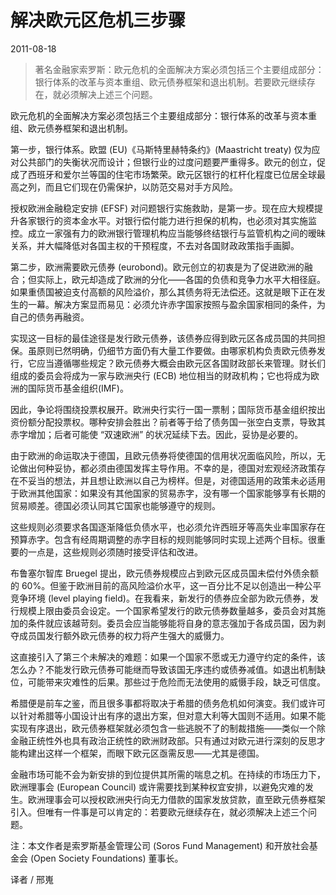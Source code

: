 # 解决欧元区危机三步骤

2011-08-18

> 著名金融家索罗斯：欧元危机的全面解决方案必须包括三个主要组成部分：银行体系的改革与资本重组、欧元债券框架和退出机制。若要欧元继续存在，就必须解决上述三个问题。
>

欧元危机的全面解决方案必须包括三个主要组成部分：银行体系的改革与资本重组、欧元债券框架和退出机制。

第一步，银行体系。欧盟 (EU)《马斯特里赫特条约》(Maastricht treaty) 仅为应对公共部门的失衡状况而设计；但银行业的过度问题要严重得多。欧元的创立，促成了西班牙和爱尔兰等国的住宅市场繁荣。欧元区银行的杠杆化程度已位居全球最高之列，而且它们现在仍需保护，以防范交易对手方风险。

授权欧洲金融稳定安排 (EFSF) 对问题银行实施救助，是第一步。现在应大规模提升各家银行的资本金水平。对银行偿付能力进行担保的机构，也必须对其实施监控。成立一家强有力的欧洲银行管理机构应当能够终结银行与监管机构之间的暧昧关系，并大幅降低对各国主权的干预程度，不去对各国财政政策指手画脚。

第二步，欧洲需要欧元债券 (eurobond)。欧元创立的初衷是为了促进欧洲的融合；但实际上，欧元却造成了欧洲的分化——各国的负债和竞争力水平大相径庭。如果重债国被迫支付高额的风险溢价，那么其债务将无法偿还。这就是眼下正在发生的一幕。解决方案显而易见：必须允许赤字国家按照与盈余国家相同的条件，为自己的债务再融资。

实现这一目标的最佳途径是发行欧元债券，该债券应得到欧元区各成员国的共同担保。虽原则已然明确，仍细节方面仍有大量工作要做。由哪家机构负责欧元债券发行，它应当遵循哪些规定？欧元债券大概会由欧元区各国财政部长来管理。财长们组成的委员会将成为一家与欧洲央行 (ECB) 地位相当的财政机构；它也将成为欧洲的国际货币基金组织(IMF)。

因此，争论将围绕投票权展开。欧洲央行实行一国一票制；国际货币基金组织按出资份额分配投票权。哪种安排会胜出？前者等于给了债务国一张空白支票，导致其赤字增加；后者可能使 “双速欧洲” 的状况延续下去。因此，妥协是必要的。

由于欧洲的命运取决于德国，且欧元债券将使德国的信用状况面临风险，所以，无论做出何种妥协，都必须由德国发挥主导作用。不幸的是，德国对宏观经济政策存在不妥当的想法，并且想让欧洲以自己为榜样。但是，对德国适用的政策未必适用于欧洲其他国家：如果没有其他国家的贸易赤字，没有哪一个国家能够享有长期的贸易顺差。德国必须认同其它国家也能够遵守的规则。

这些规则必须要求各国逐渐降低负债水平，也必须允许西班牙等高失业率国家存在预算赤字。包含有经周期调整的赤字目标的规则能够同时实现上述两个目标。很重要的一点是，这些规则必须随时接受评估和改进。

布鲁塞尔智库 Bruegel 提出，欧元债券规模应占到欧元区成员国未偿付外债余额的 60%。但鉴于欧洲目前的高风险溢价水平，这一百分比不足以创造出一种公平竞争环境 (level playing field)。在我看来，新发行的债券应全部为欧元债券，发行规模上限由委员会设定。一个国家希望发行的欧元债券数量越多，委员会对其施加的条件就应该越苛刻。委员会应当能够能将自身的意志强加于各成员国，因为剥夺成员国发行额外欧元债券的权力将产生强大的威慑力。

这直接引入了第三个未解决的难题：如果一个国家不愿或无力遵守约定的条件，该怎么办？不能发行欧元债券可能继而导致该国无序违约或债券减值。如退出机制缺位，可能带来灾难性的后果。那些过于危险而无法使用的威慑手段，缺乏可信度。

希腊便是前车之鉴，而且很多事都将取决于希腊的债务危机如何演变。我们或许可以针对希腊等小国设计出有序的退出方案，但对意大利等大国则不适用。如果不能实现有序退出，欧元债券框架就必须包含一些逃脱不了的制裁措施——类似一个除金融正统性外也具有政治正统性的欧洲财政部。只有通过对欧元进行深刻的反思才能构建出这样一个框架，而眼下欧元区亟需反思——尤其是德国。

金融市场可能不会为新安排的到位提供其所需的喘息之机。在持续的市场压力下，欧洲理事会 (European Council) 或许需要找到某种权宜安排，以避免灾难的发生。欧洲理事会可以授权欧洲央行向无力借款的国家发放贷款，直至欧元债券框架引入。但唯有一件事是可以肯定的：若要欧元继续存在，就必须解决上述三个问题。

注：本文作者是索罗斯基金管理公司 (Soros Fund Management) 和开放社会基金会 (Open Society Foundations) 董事长。

译者 / 邢嵬
